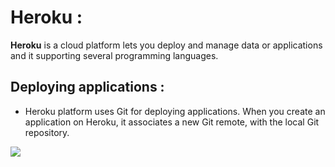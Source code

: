 # Heroku :

**Heroku** is a cloud platform lets you deploy and manage data or applications and it supporting several programming languages.

## Deploying applications :

- Heroku platform uses Git for deploying applications. When you create an application on Heroku, it associates a new Git remote, with the local Git repository. 

![](https://albasfdc.files.wordpress.com/2019/03/screenshot-2019-03-19-at-16.45.47.png)